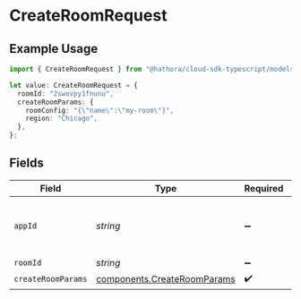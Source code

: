 # CreateRoomRequest

## Example Usage

```typescript
import { CreateRoomRequest } from "@hathora/cloud-sdk-typescript/models/operations";

let value: CreateRoomRequest = {
  roomId: "2swovpy1fnunu",
  createRoomParams: {
    roomConfig: "{\"name\":\"my-room\"}",
    region: "Chicago",
  },
};
```

## Fields

| Field                                                                      | Type                                                                       | Required                                                                   | Description                                                                | Example                                                                    |
| -------------------------------------------------------------------------- | -------------------------------------------------------------------------- | -------------------------------------------------------------------------- | -------------------------------------------------------------------------- | -------------------------------------------------------------------------- |
| `appId`                                                                    | *string*                                                                   | :heavy_minus_sign:                                                         | N/A                                                                        | app-af469a92-5b45-4565-b3c4-b79878de67d2                                   |
| `roomId`                                                                   | *string*                                                                   | :heavy_minus_sign:                                                         | N/A                                                                        | 2swovpy1fnunu                                                              |
| `createRoomParams`                                                         | [components.CreateRoomParams](../../models/components/createroomparams.md) | :heavy_check_mark:                                                         | N/A                                                                        |                                                                            |